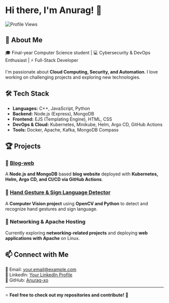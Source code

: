 # Hi there, I'm Anurag! 👋

![Profile Views](https://komarev.com/ghpvc/?username=Anurag-xo&color=blue)

## 🚀 About Me

🎓 Final-year Computer Science student | 💻 Cybersecurity & DevOps Enthusiast | ⚡ Full-Stack Developer

I'm passionate about **Cloud Computing, Security, and Automation**. I love working on challenging projects and exploring new technologies.

## 🛠 Tech Stack

- **Languages:** C++, JavaScript, Python  
- **Backend:** Node.js (Express), MongoDB  
- **Frontend:** EJS (Templating Engine), HTML, CSS  
- **DevOps & Cloud:** Kubernetes, Minikube, Helm, Argo CD, GitHub Actions  
- **Tools:** Docker, Apache, Kafka, MongoDB Compass  

## 🏆 Projects

### 📌 [Blog-web](https://github.com/Anurag-xo/Blog-web.git)
A **Node.js and MongoDB** based **blog website** deployed with **Kubernetes, Helm, Argo CD, and CI/CD via GitHub Actions**.

### 📌 [Hand Gesture & Sign Language Detector](https://github.com/Anurag-xo/sign-language-detection.git)
A **Computer Vision project** using **OpenCV and Python** to detect and recognize hand gestures and sign language.

### 📌 Networking & Apache Hosting
Currently exploring **networking-related projects** and deploying **web applications with Apache** on Linux.

## 📫 Connect with Me

📧 Email: [your.email@example.com](mailto:your.email@example.com)  
💼 LinkedIn: [Your LinkedIn Profile](https://linkedin.com/in/yourprofile)  
🚀 GitHub: [Anurag-xo](https://github.com/Anurag-xo)

---
⭐ **Feel free to check out my repositories and contribute!** 🚀
